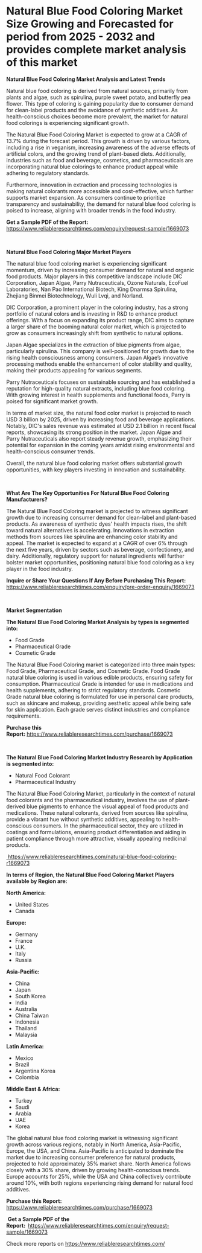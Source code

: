 <p><h1>Natural Blue Food Coloring Market Size Growing and Forecasted for period from 2025 - 2032 and provides complete market analysis of this market</h1></p><p><strong>Natural Blue Food Coloring Market Analysis and Latest Trends</strong></p>
<p><p>Natural blue food coloring is derived from natural sources, primarily from plants and algae, such as spirulina, purple sweet potato, and butterfly pea flower. This type of coloring is gaining popularity due to consumer demand for clean-label products and the avoidance of synthetic additives. As health-conscious choices become more prevalent, the market for natural food colorings is experiencing significant growth.</p><p>The Natural Blue Food Coloring Market is expected to grow at a CAGR of 13.7% during the forecast period. This growth is driven by various factors, including a rise in veganism, increasing awareness of the adverse effects of artificial colors, and the growing trend of plant-based diets. Additionally, industries such as food and beverage, cosmetics, and pharmaceuticals are incorporating natural blue colorings to enhance product appeal while adhering to regulatory standards.</p><p>Furthermore, innovation in extraction and processing technologies is making natural colorants more accessible and cost-effective, which further supports market expansion. As consumers continue to prioritize transparency and sustainability, the demand for natural blue food coloring is poised to increase, aligning with broader trends in the food industry.</p></p>
<p><strong>Get a Sample PDF of the Report:&nbsp;</strong> <a href="https://www.reliableresearchtimes.com/enquiry/request-sample/1669073?utm_campaign=2308&utm_medium=2&utm_source=Github&utm_content=ia&utm_term=15022025&utm_id=natural-blue-food-coloring">https://www.reliableresearchtimes.com/enquiry/request-sample/1669073</a></p>
<p>&nbsp;</p>
<p><strong>Natural Blue Food Coloring Major Market Players</strong></p>
<p><p>The natural blue food coloring market is experiencing significant momentum, driven by increasing consumer demand for natural and organic food products. Major players in this competitive landscape include DIC Corporation, Japan Algae, Parry Nutraceuticals, Ozone Naturals, EcoFuel Laboratories, Nan Pao International Biotech, King Dnarmsa Spirulina, Zhejiang Binmei Biotechnology, Wuli Lvqi, and Norland.</p><p>DIC Corporation, a prominent player in the coloring industry, has a strong portfolio of natural colors and is investing in R&D to enhance product offerings. With a focus on expanding its product range, DIC aims to capture a larger share of the booming natural color market, which is projected to grow as consumers increasingly shift from synthetic to natural options.</p><p>Japan Algae specializes in the extraction of blue pigments from algae, particularly spirulina. This company is well-positioned for growth due to the rising health consciousness among consumers. Japan Algae’s innovative processing methods enable the enhancement of color stability and quality, making their products appealing for various segments.</p><p>Parry Nutraceuticals focuses on sustainable sourcing and has established a reputation for high-quality natural extracts, including blue food coloring. With growing interest in health supplements and functional foods, Parry is poised for significant market growth.</p><p>In terms of market size, the natural food color market is projected to reach USD 3 billion by 2025, driven by increasing food and beverage applications. Notably, DIC's sales revenue was estimated at USD 2.1 billion in recent fiscal reports, showcasing its strong position in the market. Japan Algae and Parry Nutraceuticals also report steady revenue growth, emphasizing their potential for expansion in the coming years amidst rising environmental and health-conscious consumer trends.</p><p>Overall, the natural blue food coloring market offers substantial growth opportunities, with key players investing in innovation and sustainability.</p></p>
<p>&nbsp;</p>
<p><strong>What Are The Key Opportunities For Natural Blue Food Coloring Manufacturers?</strong></p>
<p><p>The Natural Blue Food Coloring market is projected to witness significant growth due to increasing consumer demand for clean-label and plant-based products. As awareness of synthetic dyes' health impacts rises, the shift toward natural alternatives is accelerating. Innovations in extraction methods from sources like spirulina are enhancing color stability and appeal. The market is expected to expand at a CAGR of over 6% through the next five years, driven by sectors such as beverage, confectionery, and dairy. Additionally, regulatory support for natural ingredients will further bolster market opportunities, positioning natural blue food coloring as a key player in the food industry.</p></p>
<p><strong>Inquire or Share Your Questions If Any Before Purchasing This Report:</strong> <a href="https://www.reliableresearchtimes.com/enquiry/pre-order-enquiry/1669073?utm_campaign=2308&utm_medium=2&utm_source=Github&utm_content=ia&utm_term=15022025&utm_id=natural-blue-food-coloring">https://www.reliableresearchtimes.com/enquiry/pre-order-enquiry/1669073</a></p>
<p>&nbsp;</p>
<p><strong>Market Segmentation</strong></p>
<p><strong>The Natural Blue Food Coloring Market Analysis by types is segmented into:</strong></p>
<p><ul><li>Food Grade</li><li>Pharmaceutical Grade</li><li>Cosmetic Grade</li></ul></p>
<p><p>The Natural Blue Food Coloring market is categorized into three main types: Food Grade, Pharmaceutical Grade, and Cosmetic Grade. Food Grade natural blue coloring is used in various edible products, ensuring safety for consumption. Pharmaceutical Grade is intended for use in medications and health supplements, adhering to strict regulatory standards. Cosmetic Grade natural blue coloring is formulated for use in personal care products, such as skincare and makeup, providing aesthetic appeal while being safe for skin application. Each grade serves distinct industries and compliance requirements.</p></p>
<p><strong>Purchase this Report:&nbsp;</strong><a href="https://www.reliableresearchtimes.com/purchase/1669073?utm_campaign=2308&utm_medium=2&utm_source=Github&utm_content=ia&utm_term=15022025&utm_id=natural-blue-food-coloring">https://www.reliableresearchtimes.com/purchase/1669073</a></p>
<p>&nbsp;</p>
<p><strong>The Natural Blue Food Coloring Market Industry Research by Application is segmented into:</strong></p>
<p><ul><li>Natural Food Colorant</li><li>Pharmaceutical Industry</li></ul></p>
<p><p>The Natural Blue Food Coloring Market, particularly in the context of natural food colorants and the pharmaceutical industry, involves the use of plant-derived blue pigments to enhance the visual appeal of food products and medications. These natural colorants, derived from sources like spirulina, provide a vibrant hue without synthetic additives, appealing to health-conscious consumers. In the pharmaceutical sector, they are utilized in coatings and formulations, ensuring product differentiation and aiding in patient compliance through more attractive, visually appealing medicinal products.</p></p>
<p><a href="https://www.reliableresearchtimes.com/natural-blue-food-coloring-r1669073?utm_campaign=2308&utm_medium=2&utm_source=Github&utm_content=ia&utm_term=15022025&utm_id=natural-blue-food-coloring">&nbsp;https://www.reliableresearchtimes.com/natural-blue-food-coloring-r1669073</a></p>
<p><strong>In terms of Region, the Natural Blue Food Coloring Market Players available by Region are:</strong></p>
<p>
    <p> <strong> North America: </strong>
        <ul>
            <li>United States</li>
            <li>Canada</li>
        </ul>
        </p> 
    <p> <strong> Europe: </strong>
        <ul>
            <li>Germany</li>
            <li>France</li>
            <li>U.K.</li>
            <li>Italy</li>
            <li>Russia</li>
        </ul>
        </p> 
    <p> <strong> Asia-Pacific: </strong>
        <ul>
            <li>China</li>
            <li>Japan</li>
            <li>South Korea</li>
            <li>India</li>
            <li>Australia</li>
            <li>China Taiwan</li>
            <li>Indonesia</li>
            <li>Thailand</li>
            <li>Malaysia</li>
        </ul>
        </p> 
    <p> <strong> Latin America: </strong>
        <ul>
            <li>Mexico</li>
            <li>Brazil</li>
            <li>Argentina Korea</li>
            <li>Colombia</li>
        </ul>
        </p> 
    <p> <strong> Middle East & Africa: </strong>
        <ul>
            <li>Turkey</li>
            <li>Saudi</li>
            <li>Arabia</li>
            <li>UAE</li>
            <li>Korea</li>
        </ul>
    </p>
    </p>
<p><p>The global natural blue food coloring market is witnessing significant growth across various regions, notably in North America, Asia-Pacific, Europe, the USA, and China. Asia-Pacific is anticipated to dominate the market due to increasing consumer preference for natural products, projected to hold approximately 35% market share. North America follows closely with a 30% share, driven by growing health-conscious trends. Europe accounts for 25%, while the USA and China collectively contribute around 10%, with both regions experiencing rising demand for natural food additives.</p></p>
<p><strong>Purchase this Report: </strong><a href="https://www.reliableresearchtimes.com/purchase/1669073?utm_campaign=2308&utm_medium=2&utm_source=Github&utm_content=ia&utm_term=15022025&utm_id=natural-blue-food-coloring">https://www.reliableresearchtimes.com/purchase/1669073</a></p>
<p>&nbsp;<strong>Get a Sample PDF of the Report:&nbsp;&nbsp;</strong><a href="https://www.reliableresearchtimes.com/enquiry/request-sample/1669073?utm_campaign=2308&utm_medium=2&utm_source=Github&utm_content=ia&utm_term=15022025&utm_id=natural-blue-food-coloring">https://www.reliableresearchtimes.com/enquiry/request-sample/1669073</a></p>
<p><strong></strong></p>
<p>Check more reports on <a href="https://www.reliableresearchtimes.com/?utm_campaign=2308&utm_medium=2&utm_source=Github&utm_content=ia&utm_term=15022025&utm_id=natural-blue-food-coloring">https://www.reliableresearchtimes.com/</a></p>